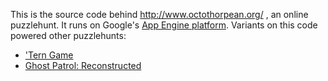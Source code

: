 This is the source code behind http://www.octothorpean.org/ ,
an online puzzlehunt. It runs on Google's
[App Engine platform](https://developers.google.com/appengine/docs/go/gettingstarted/introduction).
Variants on this code powered other puzzlehunts:

* ['Tern Game](http://www.ternga.me/a/2013audible/)
* [Ghost Patrol: Reconstructed](http://ghost-patrol-owl2013.appspot.com/)